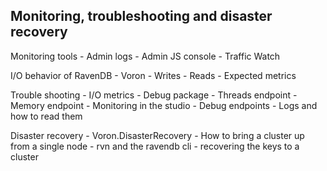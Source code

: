 
## Monitoring, troubleshooting and disaster recovery



Monitoring tools
	- Admin logs
	- Admin JS console
	- Traffic Watch


I/O behavior of RavenDB
	- Voron
	- Writes
	- Reads
	- Expected metrics
	
Trouble shooting
	- I/O metrics
	- Debug package
	- Threads endpoint
	- Memory endpoint
	- Monitoring in the studio
	- Debug endpoints
	- Logs and how to read them



Disaster recovery
	- Voron.DisasterRecovery
	- How to bring a cluster up from a single node
	- rvn and the ravendb cli
	- recovering the keys to a cluster